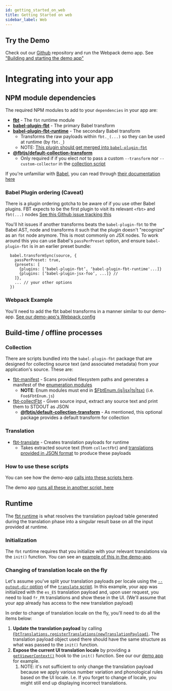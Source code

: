 ```yaml
---
id: getting_started_on_web
title: Getting Started on web
sidebar_label: Web
---
```


## Try the Demo

Check out our [Github](https://github.com/facebook/fbt) repository and run the Webpack demo app.
See ["Building and starting the demo app"](https://github.com/facebook/fbt/tree/main/demo-app#building-and-starting-the-demo-app)

# Integrating into your app

## NPM module dependencies

The required NPM modules to add to your `dependencies` in your app are:

- [**fbt**](https://www.npmjs.com/package/fbt) - The `fbt` runtime module
- [**babel-plugin-fbt**](https://www.npmjs.com/package/babel-plugin-fbt) - The primary Babel transform
- [**babel-plugin-fbt-runtime**](https://www.npmjs.com/package/babel-plugin-fbt-runtime) - The secondary Babel transform
  - Transforms the raw payloads within `fbt._(...)` so they can be used at runtime (by `fbt._`)
  - NOTE: [This plugin should get merged into `babel-plugin-fbt`](https://github.com/facebook/fbt/issues/125)
- [**@fbtjs/default-collection-transform**](https://www.npmjs.com/package/@fbtjs/default-collection-transform)
  - Only required if if you elect _not_ to pass a custom `--transform` nor `--custom-collector` in the [collection script](https://github.com/facebook/fbt/blob/3fc75eb5b3303db6041df098b5f77a94b5f36309/packages/babel-plugin-fbt/src/bin/collectFbt.js#L116-L152)

If you're unfamiliar with [Babel](https://babeljs.io/), you can read through [their documentation here](https://babeljs.io/)

### Babel Plugin ordering (Caveat)

There is a plugin ordering gotcha to be aware of if you use other Babel plugins.
FBT expects to be the first plugin to visit its relevant `<fbt>` and `fbt(...)` nodes
[See this Github issue tracking this](https://github.com/facebook/fbt/issues/40)

You'll hit issues if another transforms beats the `babel-plugin-fbt`
to the Babel AST, node and transforms it such that the plugin doesn't
"recognize" as an `fbt` node anymore. This is most commonly on JSX nodes.
To work around this you can use Babel's `passPerPreset` option, and ensure `babel-plugin-fbt` is in an earlier preset bundle:

```
  babel.transformSync(source, {
    passPerPreset: true,
    {presets: [
      {plugins: [‘babel-plugin-fbt’, ‘babel-plugin-fbt-runtime'...]}
      {plugins: [‘babel-plugin-jsx-foo’, ...]} //
    ]},
    ... // your other options
  })
```

### Webpack Example

You'll need to add the fbt babel transforms in a manner similar to our demo-app.
[See our demo-app's Webpack config](https://github.com/facebook/fbt/blob/543e0a9c5b5c74e2094da3b94e3828c1dccacb7a/demo-app/webpack.config.js#L54-L59)

## Build-time / offline processes

### Collection

There are scripts bundled into the `babel-plugin-fbt` package that are designed for collecting source text (and associated metadata) from your application's source.
These are:

- [fbt-manifest](https://github.com/facebook/fbt/blob/19531133625dab1d38995dcf578dcfdfa0b09048/packages/babel-plugin-fbt/package.json#L10) -
  Scans provided filesystem paths and generates a manifest of the [enumeration modules](https://facebook.github.io/fbt/docs/enums)
  - **NOTE**: Enum modules must end in [\$FbtEnum.(js|jsx|ts|tsx)](https://github.com/facebook/fbt/blob/3a5441708ca6b71c2c18fe5a952d1058a22306d1/packages/babel-plugin-fbt/bin/manifest.js#L66) (i.e. `Foo$FbtEnum.js`)
- [fbt-collectFbt](https://github.com/facebook/fbt/blob/19531133625dab1d38995dcf578dcfdfa0b09048/packages/babel-plugin-fbt/package.json#L9) -
  Given source input, extract any source text and print them to STDOUT as JSON
  - [**@fbtjs/default-collection-transform**](https://www.npmjs.com/package/@fbtjs/default-collection-transform) - As mentioned, this optional package provides a default transform for collection

### Translation

- [fbt-translate](https://github.com/facebook/fbt/blob/19531133625dab1d38995dcf578dcfdfa0b09048/packages/babel-plugin-fbt/package.json#L11) -
  Creates translation payloads for runtime
  - Takes extracted source text (from `collectFbt`) and [translations provided in JSON format](https://facebook.github.io/fbt/docs/translating) to produce these payloads

### How to use these scripts

You can see how the demo-app [calls into these scripts here](https://github.com/facebook/fbt/blob/3a5441708ca6b71c2c18fe5a952d1058a22306d1/demo-app/package.json#L11-L14).

The demo app [runs all these in another script, here](https://github.com/facebook/fbt/blob/3a5441708ca6b71c2c18fe5a952d1058a22306d1/demo-app/run_all.js)

## Runtime

The [fbt runtime](https://www.npmjs.com/package/fbt) is what resolves the translation payload table generated during the translation phase into a singular result base on all the input provided at runtime.

### Initialization

The `fbt` runtime requires that you initialize with your relevant translations via the `init()` function. You can see an [example of this in the demo-app](https://github.com/facebook/fbt/blob/df2414ab3eb00a94b4a082d8f62e0e39e3053e40/demo-app/src/example/Example.react.js#L22-L27).

### Changing of translation locale on the fly

Let's assume you've split your translation payloads per locale using the [`--output-dir` option](https://github.com/facebook/fbt/blob/98d0516290975f614737387748769e235bf61216/packages/babel-plugin-fbt/bin/translate.js#L145-L153) of the [`translate` script](https://github.com/facebook/fbt/blob/main/packages/babel-plugin-fbt/src/bin/translate.js). In this example, your app was initialized with the `es_ES` translation payload and, upon user request, you need to load `fr_FR` translations and show these in the UI. (We'll assume that your app already has access to the new translation payload)

In order to change of translation locale on the fly, you'll need to do all the items below:

1. **Update the translation payload** by calling [`FbtTranslations.registerTranslations(newTranslationPayload)`](https://github.com/facebook/fbt/blob/f58d7c24e675c925d6d54dc33aa749b1640da200/runtime/nonfb/FbtTranslations.js#L49). The translation payload object used there should have the same structure as what was passed to the `init()` function.
1. **Expose the current UI translation locale** by providing a [`getViewerContext()`](https://github.com/facebook/fbt/blob/df2414ab3eb00a94b4a082d8f62e0e39e3053e40/runtime/shared/FbtHooks.js#L83) hook to the `init()` function. See our our [demo app](https://github.com/facebook/fbt/blob/df2414ab3eb00a94b4a082d8f62e0e39e3053e40/demo-app/src/example/Example.react.js#L17-L27) for example.
   1. NOTE: it's not sufficient to only change the translation payload because we apply various number variation and phonological rules based on the UI locale. I.e. If you forget to change of locale, you might still end up displaying incorrect translations.
